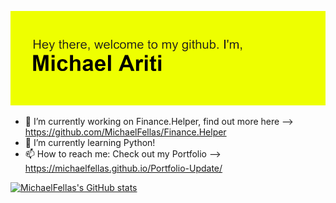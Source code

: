 ![MichaelFellas](https://github.com/MichaelFellas/MichaelFellas/blob/main/header.png?raw=true)



- 🔭 I’m currently working on Finance.Helper, find out more here --> https://github.com/MichaelFellas/Finance.Helper
- 🌱 I’m currently learning Python!
- 📫 How to reach me: Check out my Portfolio --> https://michaelfellas.github.io/Portfolio-Update/



[![MichaelFellas's GitHub stats](https://github-readme-stats.vercel.app/api?username=MichaelFellas)](https://github.com/anuraghazra/github-readme-stats)
